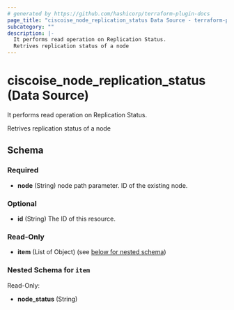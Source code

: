 ```yaml
---
# generated by https://github.com/hashicorp/terraform-plugin-docs
page_title: "ciscoise_node_replication_status Data Source - terraform-provider-ciscoise"
subcategory: ""
description: |-
  It performs read operation on Replication Status.
  Retrives replication status of a node
---
```


# ciscoise_node_replication_status (Data Source)

It performs read operation on Replication Status.

Retrives replication status of a node



<!-- schema generated by tfplugindocs -->
## Schema

### Required

- **node** (String) node path parameter. ID of the existing node.

### Optional

- **id** (String) The ID of this resource.

### Read-Only

- **item** (List of Object) (see [below for nested schema](#nestedatt--item))

<a id="nestedatt--item"></a>
### Nested Schema for `item`

Read-Only:

- **node_status** (String)


